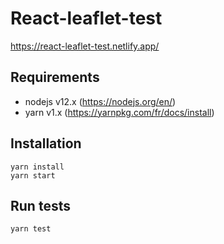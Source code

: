 # React-leaflet-test

https://react-leaflet-test.netlify.app/

## Requirements

- nodejs v12.x (https://nodejs.org/en/)
- yarn v1.x (https://yarnpkg.com/fr/docs/install)

## Installation

```
yarn install
yarn start
```

## Run tests

```
yarn test
```


